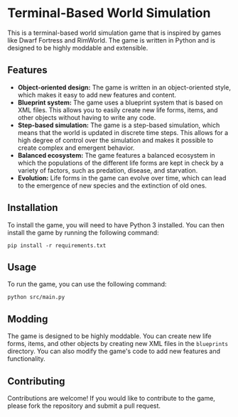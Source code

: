 # Terminal-Based World Simulation

This is a terminal-based world simulation game that is inspired by games like Dwarf Fortress and RimWorld. The game is written in Python and is designed to be highly moddable and extensible.

## Features

* **Object-oriented design:** The game is written in an object-oriented style, which makes it easy to add new features and content.
* **Blueprint system:** The game uses a blueprint system that is based on XML files. This allows you to easily create new life forms, items, and other objects without having to write any code.
* **Step-based simulation:** The game is a step-based simulation, which means that the world is updated in discrete time steps. This allows for a high degree of control over the simulation and makes it possible to create complex and emergent behavior.
* **Balanced ecosystem:** The game features a balanced ecosystem in which the populations of the different life forms are kept in check by a variety of factors, such as predation, disease, and starvation.
* **Evolution:** Life forms in the game can evolve over time, which can lead to the emergence of new species and the extinction of old ones.

## Installation

To install the game, you will need to have Python 3 installed. You can then install the game by running the following command:

```
pip install -r requirements.txt
```

## Usage

To run the game, you can use the following command:

```
python src/main.py
```

## Modding

The game is designed to be highly moddable. You can create new life forms, items, and other objects by creating new XML files in the `blueprints` directory. You can also modify the game's code to add new features and functionality.

## Contributing

Contributions are welcome! If you would like to contribute to the game, please fork the repository and submit a pull request.
